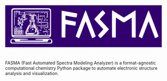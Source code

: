 <h1 align="center">
<img src="https://raw.githubusercontent.com/xsligroup/fasma/cb0b703b28eff00a6f7d3acd7dc15d7a82904f2f/doc/logo/fasma_logo.svg">
</h1><br>
FASMA (Fast Automated Spectra Modeling Analyzer) is a format-agnostic computational chemistry Python package to automate electronic structure analysis and visualization.
